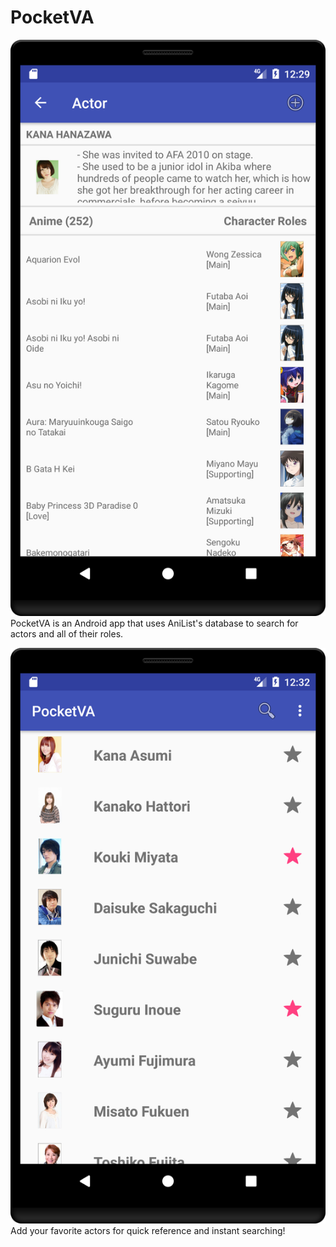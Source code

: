 # PocketVA
![alt-text](https://github.com/Eritz/PocketVA/blob/master/picture%202.png)
PocketVA is an Android app that uses AniList's database to search for actors and all of their roles. 



![alt-text](https://github.com/Eritz/PocketVA/blob/master/picture%203.png)
Add your favorite actors for quick reference and instant searching!
